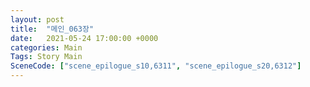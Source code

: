 ```yaml
---
layout: post
title:  "메인_063장"
date:   2021-05-24 17:00:00 +0000
categories: Main
Tags: Story Main
SceneCode: ["scene_epilogue_s10,6311", "scene_epilogue_s20,6312"]
---
```

